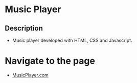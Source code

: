 # Music Player

## Description
* Music player developed with HTML, CSS and Javascript.

# Navigate to the page
* [MusicPlayer.com](https://carlosalbertor.github.io/MusicPlayer/)